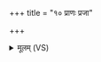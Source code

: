 +++
title = "१० प्राणः प्रजा"

+++
<details><summary>मूलम् (VS)</summary>

प्रा॒णः प्र॒जा अनु॑ वस्ते पि॒ता पु॒त्रमि॑व प्रि॒यम्। प्रा॒णो ह॒ सर्व॑स्येश्व॒रो यच्च॑ प्रा॒णति॒ यच्च॒ न ॥
</details>